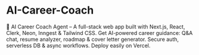# AI-Career-Coach
🚀 AI Career Coach Agent – A full-stack web app built with Next.js, React, Clerk, Neon, Inngest &amp; Tailwind CSS. Get AI-powered career guidance: Q&amp;A chat, resume analyzer, roadmap &amp; cover letter generator. Secure auth, serverless DB &amp; async workflows. Deploy easily on Vercel.
